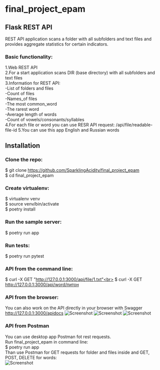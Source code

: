 # final_project_epam

## Flask REST API
REST API application scans a folder with all subfolders and text files and provides aggregate statistics for certain indicators.<br>

### Basic functionality:<br>
1.Web REST API<br>
2.For a start application scans DIR (base directory) with all subfolders and text files<br>
3.Information for REST API:<br>
  -List of folders and files<br>
	-Count of files<br>
	-Names_of files<br>
	-The most common_word<br>
	-The rarest word<br>
	-Average length of words<br>
	-Count of vowels/consonants/syllables<br>
4.For each file or word you can use RESR API request: 	/api/file/readable-file-id 
5.You can use this app English and Russian words


## Installation
### Clone the repo:<br>

$ git clone https://github.com/SparklingAcidity/final_project_epam<br>
$ cd final_project_epam<br>


### Create virtualenv:<br>
$ virtualenv venv<br>
$ source venv/bin/activate<br>
$ poetry install<br>


### Run the sample server:<br>
$ poetry run app<br>


### Run tests:<br>
$ poetry run pytest<br>

### API from the command line:
$ curl -X GET "http://127.0.0.1:3000/api/file/1.txt"<br>
$ curl -X GET http://127.0.0.1:3000/api/word/питон


### API from the browser:
You can also work on the API directly in your browser with Swagger
http://127.0.0.1:3000/apidocs
![Screenshot](https://github.com/SparklingAcidity/final_project_epam/blob/for_testing/image/Снимок%20экрана%202021-05-20%20в%2020.27.29.png)
![Screenshot](https://github.com/SparklingAcidity/final_project_epam/blob/for_testing/image/Снимок%20экрана%202021-05-20%20в%2020.26.45.png)
![Screenshot](https://github.com/SparklingAcidity/final_project_epam/blob/for_testing/image/Снимок%20экрана%202021-05-20%20в%2020.27.22.png)

### API from Postman
You can use desktop app Postman fot rest requests.<br>
Run final_project_epam in command line:<br>
$ poetry run app<br>
Than use Postman for GET requests for folder and files inside and GET, POST, DELETE for words:<br>
![Screenshot](https://github.com/SparklingAcidity/final_project_epam/blob/for_testing/image/Снимок%20экрана%202021-05-20%20в%2010.30.15.png)
